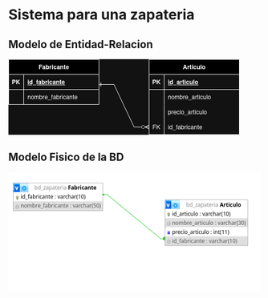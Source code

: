 # Sistema para una zapateria

## Modelo de Entidad-Relacion

![modelo Entidad-Relacion](img/bd_zapateria.png "Modelo de Entidad-Relacion")

## Modelo Fisico de la BD

![modelo fisico](img/Captura%20desde%202024-09-24%2007-19-28.png "Modelo Fisico de la BD")
